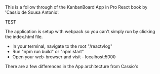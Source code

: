 This is a follow through of the KanbanBoard App in Pro React book by 'Cassio de Sousa Antonio'.

TEST

The application is setup with webpack so you can't simply run by clicking the index.html file.

- In your terminal, navigate to the root "/reactvlog"
- Run "npm run build" or "npm start"
- Open your web-browser and visit - localhost:5000

There are a few differences in the App architecture from Cassio's
